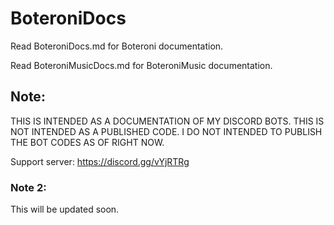 # BoteroniDocs
Read BoteroniDocs.md for Boteroni documentation.


Read BoteroniMusicDocs.md for BoteroniMusic documentation.


## Note:
THIS IS INTENDED AS A DOCUMENTATION OF MY DISCORD BOTS. THIS IS NOT INTENDED AS A PUBLISHED CODE. I DO NOT INTENDED TO PUBLISH THE BOT CODES AS OF RIGHT NOW.

Support server: https://discord.gg/vYjRTRg

### Note 2:
This will be updated soon. 
